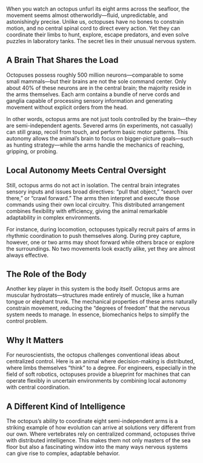 When you watch an octopus unfurl its eight arms across the seafloor, the movement seems almost otherworldly—fluid, unpredictable, and astonishingly precise. Unlike us, octopuses have no bones to constrain motion, and no central spinal cord to direct every action. Yet they can coordinate their limbs to hunt, explore, escape predators, and even solve puzzles in laboratory tanks. The secret lies in their unusual nervous system.

## A Brain That Shares the Load

Octopuses possess roughly 500 million neurons—comparable to some small mammals—but their brains are not the sole command center. Only about 40% of these neurons are in the central brain; the majority reside in the arms themselves. Each arm contains a bundle of nerve cords and ganglia capable of processing sensory information and generating movement without explicit orders from the head.

In other words, octopus arms are not just tools controlled by the brain—they are semi-independent agents. Severed arms (in experiments, not casually) can still grasp, recoil from touch, and perform basic motor patterns. This autonomy allows the animal’s brain to focus on bigger-picture goals—such as hunting strategy—while the arms handle the mechanics of reaching, gripping, or probing.

## Local Autonomy Meets Central Oversight

Still, octopus arms do not act in isolation. The central brain integrates sensory inputs and issues broad directives: “pull that object,” “search over there,” or “crawl forward.” The arms then interpret and execute those commands using their own local circuitry. This distributed arrangement combines flexibility with efficiency, giving the animal remarkable adaptability in complex environments.

For instance, during locomotion, octopuses typically recruit pairs of arms in rhythmic coordination to push themselves along. During prey capture, however, one or two arms may shoot forward while others brace or explore the surroundings. No two movements look exactly alike, yet they are almost always effective.

## The Role of the Body

Another key player in this system is the body itself. Octopus arms are muscular hydrostats—structures made entirely of muscle, like a human tongue or elephant trunk. The mechanical properties of these arms naturally constrain movement, reducing the “degrees of freedom” that the nervous system needs to manage. In essence, biomechanics helps to simplify the control problem.

## Why It Matters

For neuroscientists, the octopus challenges conventional ideas about centralized control. Here is an animal where decision-making is distributed, where limbs themselves “think” to a degree. For engineers, especially in the field of soft robotics, octopuses provide a blueprint for machines that can operate flexibly in uncertain environments by combining local autonomy with central coordination.

## A Different Kind of Intelligence

The octopus’s ability to coordinate eight semi-independent arms is a striking example of how evolution can arrive at solutions very different from our own. Where vertebrates rely on centralized command, octopuses thrive with distributed intelligence. This makes them not only masters of the sea floor but also a fascinating window into the many ways nervous systems can give rise to complex, adaptable behavior.